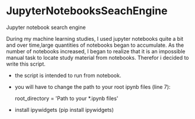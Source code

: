 # JupyterNotebooksSeachEngine
Jupyter notebook search engine

During my machine learning studies, I used jupyter notebooks quite a bit and over time,large quantities of notebooks began to accumulate.
As the number of notebooks increased, I began to realize that it is an impossible manual task to locate study material from notebooks.
Therefor i decided to write this script.

* the script is intended to run from notebook.

* you will have to change the path to your root ipynb files (line 7):

  root_directory = 'Path to your *.ipynb files'
  
* install ipywidgets (pip install ipywidgets)
